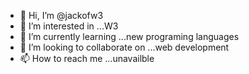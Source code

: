 - 👋 Hi, I’m @jackofw3
- 👀 I’m interested in ...W3
- 🌱 I’m currently learning ...new programing languages
- 💞️ I’m looking to collaborate on ...web development
- 📫 How to reach me ...unavailble

<!---
jackofw3/jackofw3 is a ✨ special ✨ repository because its `README.md` (this file) appears on your GitHub profile.
You can click the Preview link to take a look at your changes.
--->
